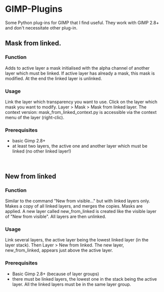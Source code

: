 # GIMP-Plugins
Some Python plug-ins for GIMP that I find useful. They work with GIMP 2.8+
and don't necessitate other plug-in.

## Mask from linked.

### Function

Adds to active layer a mask initialised with the alpha channel of
another layer which must be linked.	 If active layer has already
a mask, this mask is modified. At the end the linked layer is unlinked.


### Usage

Link the layer which transparency you want to use.
Click on the layer which mask you want to modify.
Layer > Mask > Mask from linked layer.
The context version: mask_from_linked_context.py is accessible
via the context menu of the layer (right-clic).


### Prerequisites
- basic Gimp 2.8+
- at least two layers, the active one and another layer which must be 
  linked (no other linked layer!)
<br>

## New from linked

### Function

Similar to the command "New from visible..." but with linked layers only. 
Makes a copy of all linked layers, and merges the copies. Masks are applied. 
A new layer called new_from_linked is created like the visible layer of "New 
from visible". All layers are then unlinked.

### Usage

Link several layers, the active layer being the lowest linked layer (in the 
layer stack). Then Layer > New from linked. The new layer, new_from_linked, appears 
just above the active layer. 

### Prerequisites
- Basic Gimp 2.8+ (because of layer groups)
- there must be linked layers, the lowest one in the stack being the active 
  layer. All the linked layers must be in the same layer group. 

